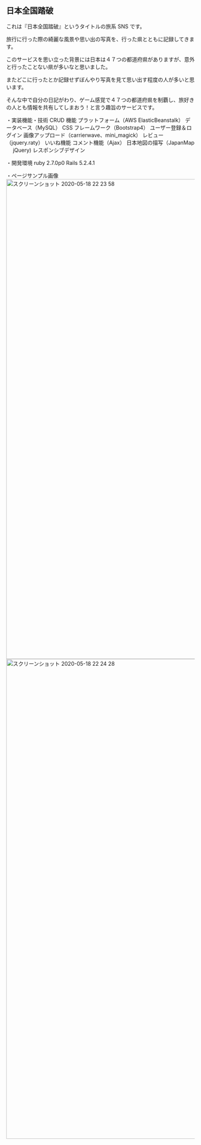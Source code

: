 ## 日本全国踏破

これは『日本全国踏破』というタイトルの旅系 SNS です。

旅行に行った際の綺麗な風景や思い出の写真を、行った県とともに記録してきます。

このサービスを思い立った背景には日本は４７つの都道府県がありますが、意外と行ったことない県が多いなと思いました。

またどこに行ったとか記録せずぼんやり写真を見て思い出す程度の人が多いと思います。

そんな中で自分の日記がわり、ゲーム感覚で４７つの都道府県を制覇し、旅好きの人とも情報を共有してしまおう！と言う趣旨のサービスです。

・実装機能・技術
CRUD 機能
プラットフォーム（AWS ElasticBeanstalk）
データベース（MySQL）
CSS フレームワーク（Bootstrap4）
ユーザー登録＆ログイン
画像アップロード（carrierwave、mini_magick）
レビュー（jquery.raty）
いいね機能
コメント機能（Ajax）
日本地図の描写（JapanMap 　 jQuery)
レスポンシブデザイン

・開発環境
ruby 2.7.0p0
Rails 5.2.4.1

・ページサンプル画像
<img width="1280" alt="スクリーンショット 2020-05-18 22 23 58" src="https://user-images.githubusercontent.com/57628172/82218823-6e4d8500-9957-11ea-9e03-1ea2d7f56a7f.png">
<img width="1280" alt="スクリーンショット 2020-05-18 22 24 28" src="https://user-images.githubusercontent.com/57628172/82218913-90df9e00-9957-11ea-9a63-2086bccf37d6.png">
